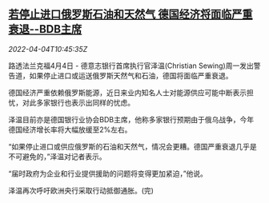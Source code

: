 <!--1649070062000-->
[若停止进口俄罗斯石油和天然气 德国经济将面临严重衰退--BDB主席](https://cn.reuters.com/article/bdb-db-sewing-warning-recession-0404-idCNKCS2LW0WT)
------

<div><i>2022-04-04T10:45:35Z</i></div><p>路透法兰克福4月4日 - 德意志银行首席执行官泽温(Christian Sewing)周一发出警告道，如果停止进口或运送俄罗斯天然气和石油，德国将面临严重衰退。</p><p>德国经济严重依赖俄罗斯能源，近日来业内知名人士对能源供应可能中断表示担忧，对此多家银行也表示出同样的忧虑。</p><p>泽温目前亦是德国银行业协会BDB主席，他称多家银行预期由于俄乌战争，今年德国经济增长率将大幅放缓至2%左右。</p><p>“如果停止进口或供应俄罗斯的石油和天然气，情况会更糟。德国严重衰退几乎是不可避免的，”泽温对记者表示。</p><p>“届时政府为企业和行业提供援助的问题将变得更加紧迫，”他说。</p><p>泽温再次呼吁欧洲央行采取行动抵御通胀。(完)</p>
